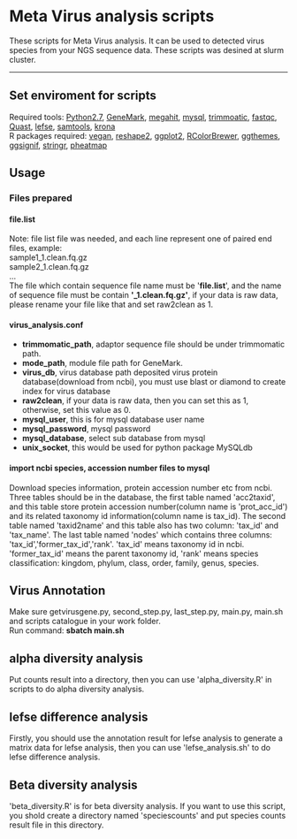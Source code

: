 # Meta Virus analysis scripts
These scripts for Meta Virus analysis. It can be used to detected virus species from your NGS sequence data. These scripts was desined at slurm cluster.  
****
## Set enviroment for scripts  
Required tools: [Python2.7](https://www.python.org/download/releases/2.7/),  [GeneMark](http://opal.biology.gatech.edu/GeneMark/), [megahit](https://github.com/voutcn/megahit), [mysql](http://mirrors.sohu.com/mysql/MySQL-5.5/mysql-5.5.42-linux2.6-x86_64.tar.gz), [trimmoatic](https://github.com/timflutre/trimmomatic), [fastqc](https://www.bioinformatics.babraham.ac.uk/projects/fastqc/), [Quast](http://bioinf.spbau.ru/quast), [lefse](https://bitbucket.org/biobakery/biobakery/wiki/lefse), [samtools](http://samtools.sourceforge.net/), [krona](https://github.com/marbl/Krona/wiki)   
R packages required: [vegan](http://cc.oulu.fi/~jarioksa/softhelp/vegan.html), [reshape2](https://cran.r-project.org/web/packages/reshape2/index.html), [ggplot2](https://cran.r-project.org/web/packages/ggplot2/index.html), [RColorBrewer](https://cran.r-project.org/web/packages/RColorBrewer/index.html), [ggthemes](https://cran.r-project.org/web/packages/ggthemes/index.html), [ggsignif](https://cran.r-project.org/web/packages/ggsignif/index.html), [stringr](https://cran.r-project.org/web/packages/stringr/index.html), [pheatmap](https://cran.r-project.org/web/packages/pheatmap/index.html)  
## Usage  
### Files prepared  
#### file.list
Note: file list file was needed, and each line represent one of paired end files, example:  
sample1_1.clean.fq.gz  
sample2_1.clean.fq.gz  
...  
The file which contain sequence file name must be '__file.list__', and the name of sequence file must be contain __'_1.clean.fq.gz'__, if your data is raw data, please rename your file like that and set raw2clean as 1.   
#### virus_analysis.conf
- __trimmomatic_path__, adaptor sequence file should be under trimmomatic path.  
- __mode_path__, module file path for GeneMark.  
- __virus_db__, virus database path deposited virus protein database(download from ncbi),  you must use blast or diamond to create index for virus database
- __raw2clean__, if your data is raw data, then you can set this as  1, otherwise, set this value as 0.  
- __mysql_user__, this is for mysql database user name  
- __mysql_password__, mysql password  
- __mysql_database__, select sub database from mysql
- __unix_socket__, this would be used for python package MySQLdb

#### import ncbi species, accession number files to mysql  
Download species information, protein accession number etc from ncbi. Three tables should be in the database, the first table named 'acc2taxid', and this table store protein accession number(column name is 'prot_acc_id') and its related taxonomy id information(column name is tax_id). The second table named 'taxid2name' and this table also has two column: 'tax_id' and 'tax_name'. The last table named 'nodes' which contains three columns: 'tax_id','former_tax_id','rank'. 'tax_id' means taxonomy id in ncbi. 'former_tax_id' means the parent taxonomy id, 'rank' means species classification: kingdom, phylum, class, order, family, genus, species.   
## Virus Annotation
Make sure getvirusgene.py, second_step.py, last_step.py, main.py, main.sh and scripts catalogue in your work folder.  
Run command: __sbatch main.sh__  
## alpha diversity analysis
Put counts result into a directory, then you can use 'alpha_diversity.R' in scripts to do alpha diversity analysis.  
## lefse difference analysis  
Firstly, you should use the annotation result for lefse analysis to generate a matrix data for lefse analysis,
then you can use 'lefse_analysis.sh' to do lefse difference analysis.  
## Beta diversity analysis
'beta_diversity.R' is for beta diversity analysis. If you want to use this script, you shold create a directory named 'speciescounts' and put species counts result file in this directory. 
